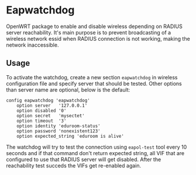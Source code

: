 # Eapwatchdog 

OpenWRT package to enable and disable wireless depending on RADIUS server
reachability.  It's main purpose is to prevent broadcasting of a wireless
network essid when RADIUS connection is not working, making the network
inaccessible.

## Usage
To activate the watchdog, create a new section `eapwatchdog` in wireless
configuration file and specify server that should be tested. Other
options than server name are optional, below is the default:

    config eapwatchdog 'eapwatchdog'
        option server   '127.0.0.1'
        option disabled '0'
        option secret   'mysectet'
        option timeout  '3'
        option identity 'eduroom-status'
        option password 'nonexistent123'
        option expected_string 'eduroom is alive'

The watchdog will try to test the connection using `eapol-test` tool every
10 seconds and if that command don't return expected string, all VIF that
are configured to use that RADIUS server will get disabled. After the
reachability test succeds the VIFs get re-enabled again.
